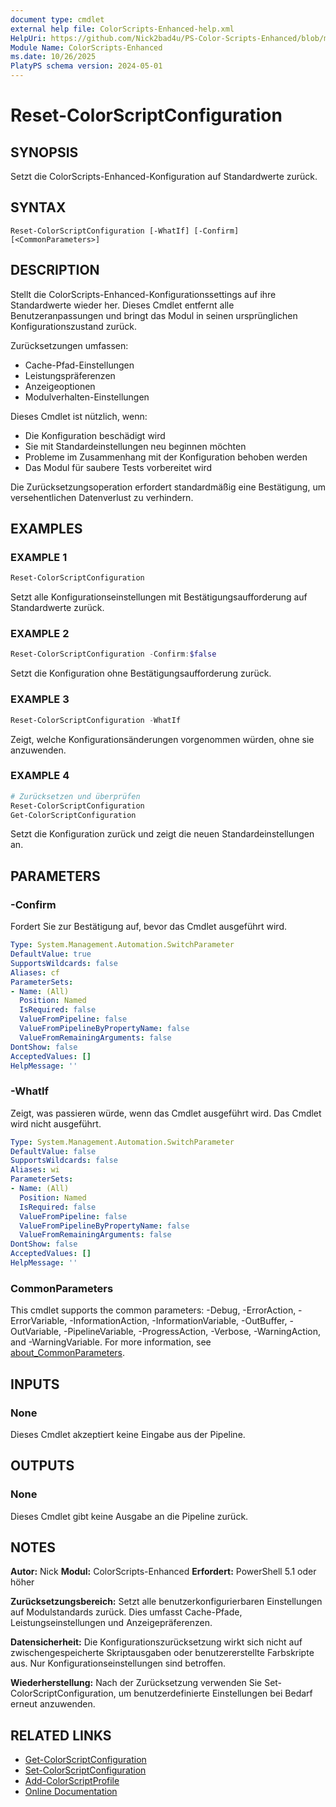 ```yaml
---
document type: cmdlet
external help file: ColorScripts-Enhanced-help.xml
HelpUri: https://github.com/Nick2bad4u/PS-Color-Scripts-Enhanced/blob/main/ColorScripts-Enhanced/de/Reset-ColorScriptConfiguration.md
Module Name: ColorScripts-Enhanced
ms.date: 10/26/2025
PlatyPS schema version: 2024-05-01
---
```


# Reset-ColorScriptConfiguration

## SYNOPSIS

Setzt die ColorScripts-Enhanced-Konfiguration auf Standardwerte zurück.

## SYNTAX

```
Reset-ColorScriptConfiguration [-WhatIf] [-Confirm] [<CommonParameters>]
```

## DESCRIPTION

Stellt die ColorScripts-Enhanced-Konfigurationssettings auf ihre Standardwerte wieder her. Dieses Cmdlet entfernt alle Benutzeranpassungen und bringt das Modul in seinen ursprünglichen Konfigurationszustand zurück.

Zurücksetzungen umfassen:
- Cache-Pfad-Einstellungen
- Leistungspräferenzen
- Anzeigeoptionen
- Modulverhalten-Einstellungen

Dieses Cmdlet ist nützlich, wenn:
- Die Konfiguration beschädigt wird
- Sie mit Standardeinstellungen neu beginnen möchten
- Probleme im Zusammenhang mit der Konfiguration behoben werden
- Das Modul für saubere Tests vorbereitet wird

Die Zurücksetzungsoperation erfordert standardmäßig eine Bestätigung, um versehentlichen Datenverlust zu verhindern.

## EXAMPLES

### EXAMPLE 1

```powershell
Reset-ColorScriptConfiguration
```

Setzt alle Konfigurationseinstellungen mit Bestätigungsaufforderung auf Standardwerte zurück.

### EXAMPLE 2

```powershell
Reset-ColorScriptConfiguration -Confirm:$false
```

Setzt die Konfiguration ohne Bestätigungsaufforderung zurück.

### EXAMPLE 3

```powershell
Reset-ColorScriptConfiguration -WhatIf
```

Zeigt, welche Konfigurationsänderungen vorgenommen würden, ohne sie anzuwenden.

### EXAMPLE 4

```powershell
# Zurücksetzen und überprüfen
Reset-ColorScriptConfiguration
Get-ColorScriptConfiguration
```

Setzt die Konfiguration zurück und zeigt die neuen Standardeinstellungen an.

## PARAMETERS

### -Confirm

Fordert Sie zur Bestätigung auf, bevor das Cmdlet ausgeführt wird.

```yaml
Type: System.Management.Automation.SwitchParameter
DefaultValue: true
SupportsWildcards: false
Aliases: cf
ParameterSets:
- Name: (All)
  Position: Named
  IsRequired: false
  ValueFromPipeline: false
  ValueFromPipelineByPropertyName: false
  ValueFromRemainingArguments: false
DontShow: false
AcceptedValues: []
HelpMessage: ''
```

### -WhatIf

Zeigt, was passieren würde, wenn das Cmdlet ausgeführt wird. Das Cmdlet wird nicht ausgeführt.

```yaml
Type: System.Management.Automation.SwitchParameter
DefaultValue: false
SupportsWildcards: false
Aliases: wi
ParameterSets:
- Name: (All)
  Position: Named
  IsRequired: false
  ValueFromPipeline: false
  ValueFromPipelineByPropertyName: false
  ValueFromRemainingArguments: false
DontShow: false
AcceptedValues: []
HelpMessage: ''
```

### CommonParameters

This cmdlet supports the common parameters: -Debug, -ErrorAction, -ErrorVariable,
-InformationAction, -InformationVariable, -OutBuffer, -OutVariable, -PipelineVariable,
-ProgressAction, -Verbose, -WarningAction, and -WarningVariable. For more information, see
[about_CommonParameters](https://go.microsoft.com/fwlink/?LinkID=113216).

## INPUTS

### None

Dieses Cmdlet akzeptiert keine Eingabe aus der Pipeline.

## OUTPUTS

### None

Dieses Cmdlet gibt keine Ausgabe an die Pipeline zurück.

## NOTES

**Autor:** Nick
**Modul:** ColorScripts-Enhanced
**Erfordert:** PowerShell 5.1 oder höher

**Zurücksetzungsbereich:**
Setzt alle benutzerkonfigurierbaren Einstellungen auf Modulstandards zurück. Dies umfasst Cache-Pfade, Leistungseinstellungen und Anzeigepräferenzen.

**Datensicherheit:**
Die Konfigurationszurücksetzung wirkt sich nicht auf zwischengespeicherte Skriptausgaben oder benutzererstellte Farbskripte aus. Nur Konfigurationseinstellungen sind betroffen.

**Wiederherstellung:**
Nach der Zurücksetzung verwenden Sie Set-ColorScriptConfiguration, um benutzerdefinierte Einstellungen bei Bedarf erneut anzuwenden.

## RELATED LINKS

- [Get-ColorScriptConfiguration](Get-ColorScriptConfiguration.md)
- [Set-ColorScriptConfiguration](Set-ColorScriptConfiguration.md)
- [Add-ColorScriptProfile](Add-ColorScriptProfile.md)
- [Online Documentation](https://github.com/Nick2bad4u/ps-color-scripts-enhanced)
